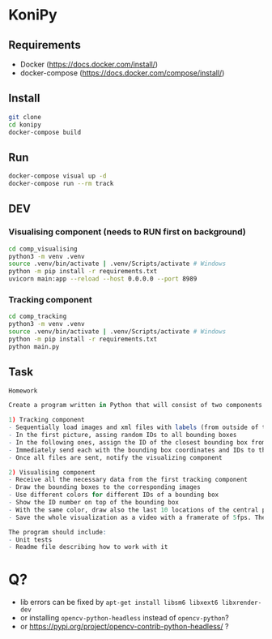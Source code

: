 # KoniPy

## Requirements

- Docker (<https://docs.docker.com/install/>)
- docker-compose (<https://docs.docker.com/compose/install/>)

## Install

```bash
git clone
cd konipy
docker-compose build
```

## Run

```bash
docker-compose visual up -d
docker-compose run --rm track 
```

## DEV

### Visualising component (needs to RUN first on background)

```bash
cd comp_visualising
python3 -m venv .venv
source .venv/bin/activate | .venv/Scripts/activate # Windows
python -m pip install -r requirements.txt
uvicorn main:app --reload --host 0.0.0.0 --port 8989
```

### Tracking component

```bash
cd comp_tracking
python3 -m venv .venv
source .venv/bin/activate | .venv/Scripts/activate # Windows
python -m pip install -r requirements.txt
python main.py
```

## Task

```r
Homework

Create a program written in Python that will consist of two components where each of them is running in a separate Docker image and they communicate with each other using a virtual network. 

1) Tracking component
- Sequentially load images and xml files with labels (from outside of the Docker image where the path is a parameter of the Docker file) – the xml files contain bounding boxes of detected objects. You can utilize the enclosed dataloader.py for this task.
- In the first picture, assing random IDs to all bounding boxes
- In the following ones, assign the ID of the closest bounding box from the previous picture (simple tracking)
- Immediately send each with the bounding box coordinates and IDs to the visualizing component, i.e. do not wait until all files are loaded
- Once all files are sent, notify the visualizing component

2) Visualising component
- Receive all the necessary data from the first tracking component
- Draw the bounding boxes to the corresponding images
- Use different colors for different IDs of a bounding box
- Show the ID number on top of the bounding box
- With the same color, draw also the last 10 locations of the central point of the bounding box (it will show how the person moves)
- Save the whole visualization as a video with a framerate of 5fps. The video should be saved into the original folder with the images

The program should include:
- Unit tests
- Readme file describing how to work with it

```


# Q?

- lib errors can be fixed by `apt-get install libsm6 libxext6 libxrender-dev`
- or installing `opencv-python-headless` instead of `opencv-python`?
- or <https://pypi.org/project/opencv-contrib-python-headless/> ?
